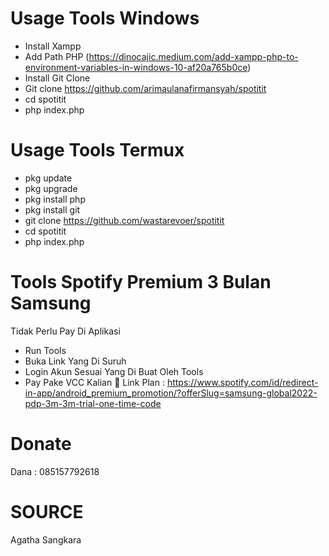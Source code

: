# Usage Tools Windows
- Install Xampp
- Add Path PHP (https://dinocajic.medium.com/add-xampp-php-to-environment-variables-in-windows-10-af20a765b0ce)
- Install Git Clone
- Git clone https://github.com/arimaulanafirmansyah/spotitit
- cd spotitit
- php index.php

# Usage Tools Termux
- pkg update
- pkg upgrade
- pkg install php
- pkg install git
- git clone https://github.com/wastarevoer/spotitit
- cd spotitit
- php index.php

# Tools Spotify Premium 3 Bulan Samsung
Tidak Perlu Pay Di Aplikasi
- Run Tools 
- Buka Link Yang Di Suruh
- Login Akun Sesuai Yang Di Buat Oleh Tools
- Pay Pake VCC Kalian 🙂
Link Plan : https://www.spotify.com/id/redirect-in-app/android_premium_promotion/?offerSlug=samsung-global2022-pdp-3m-3m-trial-one-time-code
# Donate 
Dana : 085157792618


# SOURCE
Agatha Sangkara
